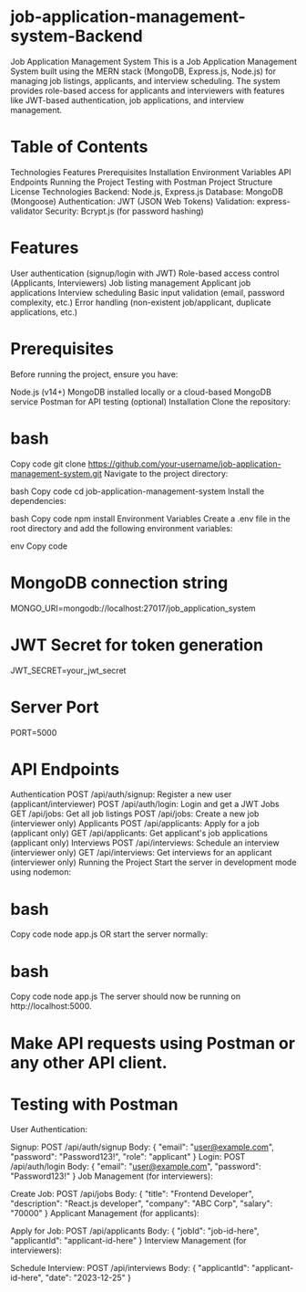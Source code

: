 # job-application-management-system-Backend
Job Application Management System
This is a Job Application Management System built using the MERN stack (MongoDB, Express.js, Node.js) for managing job listings, applicants, and interview scheduling. The system provides role-based access for applicants and interviewers with features like JWT-based authentication, job applications, and interview management.

# Table of Contents
Technologies
Features
Prerequisites
Installation
Environment Variables
API Endpoints
Running the Project
Testing with Postman
Project Structure
License
Technologies
Backend: Node.js, Express.js
Database: MongoDB (Mongoose)
Authentication: JWT (JSON Web Tokens)
Validation: express-validator
Security: Bcrypt.js (for password hashing)
# Features
User authentication (signup/login with JWT)
Role-based access control (Applicants, Interviewers)
Job listing management
Applicant job applications
Interview scheduling
Basic input validation (email, password complexity, etc.)
Error handling (non-existent job/applicant, duplicate applications, etc.)
# Prerequisites
Before running the project, ensure you have:

Node.js (v14+)
MongoDB installed locally or a cloud-based MongoDB service
Postman for API testing (optional)
Installation
Clone the repository:

# bash
Copy code
git clone https://github.com/your-username/job-application-management-system.git
Navigate to the project directory:

bash
Copy code
cd job-application-management-system
Install the dependencies:

bash
Copy code
npm install
Environment Variables
Create a .env file in the root directory and add the following environment variables:

env
Copy code
# MongoDB connection string
MONGO_URI=mongodb://localhost:27017/job_application_system

# JWT Secret for token generation
JWT_SECRET=your_jwt_secret

# Server Port
PORT=5000
# API Endpoints
Authentication
POST /api/auth/signup: Register a new user (applicant/interviewer)
POST /api/auth/login: Login and get a JWT
Jobs
GET /api/jobs: Get all job listings
POST /api/jobs: Create a new job (interviewer only)
Applicants
POST /api/applicants: Apply for a job (applicant only)
GET /api/applicants: Get applicant's job applications (applicant only)
Interviews
POST /api/interviews: Schedule an interview (interviewer only)
GET /api/interviews: Get interviews for an applicant (interviewer only)
Running the Project
Start the server in development mode using nodemon:

# bash
Copy code
node app.js
OR start the server normally:

# bash
Copy code
node app.js
The server should now be running on http://localhost:5000.

# Make API requests using Postman or any other API client.

# Testing with Postman
User Authentication:

Signup: POST /api/auth/signup
Body: { "email": "user@example.com", "password": "Password123!", "role": "applicant" }
Login: POST /api/auth/login
Body: { "email": "user@example.com", "password": "Password123!" }
Job Management (for interviewers):

Create Job: POST /api/jobs
Body: { "title": "Frontend Developer", "description": "React.js developer", "company": "ABC Corp", "salary": "70000" }
Applicant Management (for applicants):

Apply for Job: POST /api/applicants
Body: { "jobId": "job-id-here", "applicantId": "applicant-id-here" }
Interview Management (for interviewers):

Schedule Interview: POST /api/interviews
Body: { "applicantId": "applicant-id-here", "date": "2023-12-25" }
